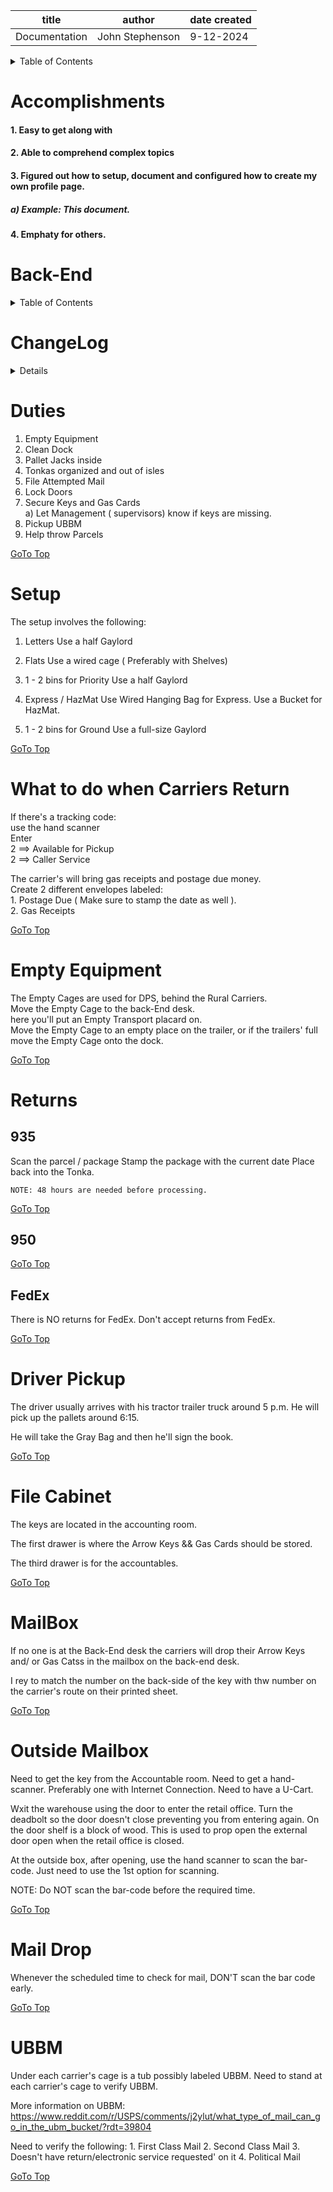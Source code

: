 | title | author | date created
| -------- | ------- | -------|
| Documentation | John Stephenson | 9-12-2024 |  

<details>  
<summary>Table of Contents</summary>  

1. [Accomplishments](#accomplishments) <br>
</details>  
<h1>Accomplishments</h1> 
    <h4>1. Easy to get along with</h4>  
    <h4>2. Able to comprehend complex topics</h4>  
    <h4>3. Figured out how to setup, document and configured how to create my own profile page.
        <h5>a) Example: This document.  
    <h4>4. Emphaty for others.
    
    





# Back-End  

<details>
<summary>Table of Contents</summary>  

1. [ChangeLog](#changelog) <br>
2. [Duties](#duties) <br>
3. [Setup](#setup) <br>
4. [Carriers](#carriers) <br>
4.a. [935](#935) <br>
4.b. [950](#950) <br>
4.c. [FedEx](#fedex) <br>
5. [Empty Equipment](#emptyequipment) <br>
6. [Returns](#returns) <br>
5. [Driver Pickup](#driverpickup) <br>
6. [File Cabinet](#filecabinet) <br>
7. [MailBox](#mailbox) <br>
8. [Outside Mailbox](#outsidemailbox) <br>
9. [Mail Drop](#maildrop) <br>
10. [UBBM](#ubbm)

</details>

# ChangeLog <a name="changelog"></a>
<details>

| Date | Owner | Reason for Change |
| --- | --- | --- |
| 02/10/2025 | STL John S | Initial Commit |
</details>

# Duties <a name="duties"></a>
  1. Empty Equipment
  2. Clean Dock
  3. Pallet Jacks inside
  4. Tonkas organized and out of isles
  5. File Attempted Mail
  6. Lock Doors
  7. Secure Keys and Gas Cards <br>
    a) Let Management ( supervisors) know if keys are missing.
  8. Pickup UBBM
  9. Help throw Parcels

  [GoTo Top](#back-end)

# Setup <a name="setup"></a>

The setup involves the following:
1) Letters
    Use a half Gaylord
2) Flats
    Use a wired cage ( Preferably with Shelves)
3) 1 - 2 bins for Priority
    Use a half Gaylord

1) Express / HazMat
    Use Wired Hanging Bag for Express.
    Use a Bucket for HazMat.
2) 1 - 2  bins for Ground
    Use a full-size Gaylord

  [GoTo Top](#back-end)

# What to do when Carriers Return <a name="carriers"></a>
If there's a tracking code: <br>
  use the hand scanner <br>
  Enter <br>
  2 ==> Available for Pickup <br>
  2 ==> Caller Service <br>

The carrier's will bring gas receipts and postage due money. <br>
  Create 2 different envelopes labeled: <br>
    1. Postage Due ( Make sure to stamp the date as well ). <br>
    2. Gas Receipts 

  [GoTo Top](#back-end)

# Empty Equipment <a name="emptyequipment"></a>
  The Empty Cages are used for DPS, behind the Rural Carriers.<br>
    Move the Empty Cage to the back-End desk.<br>  here you'll put an Empty Transport placard on.<br>
    Move the Empty Cage to an empty place on the trailer, or if the trailers' full move the Empty Cage onto the dock.

  [GoTo Top](#back-end)

# Returns <a name="returns"></a>
## 935 <a name="935"></a>
   Scan the parcel / package
    Stamp the package with the current date
    Place back into the Tonka.

    NOTE: 48 hours are needed before processing.

  [GoTo Top](#back-end)

##  950 <a name="950"></a>

  [GoTo Top](#back-end)

## FedEx <a name="fedex"></a>
  There is NO returns for FedEx.
  Don't accept returns from FedEx.

  [GoTo Top](#back-end)

# Driver Pickup <a name="driverpickup"></a>
  The driver usually arrives with his tractor trailer truck around 5 p.m.  He will pick up the pallets around 6:15.

  He will take the Gray Bag and then he'll sign the book.

  [GoTo Top](#back-end)

# File Cabinet <a name="filecabinet"></a>
The keys are located in the accounting room.

The first drawer is where the Arrow Keys && Gas Cards should be stored.

The third drawer is for the accountables.

  [GoTo Top](#back-end)

# MailBox <a name="mailbox"></a>
  If no one is at the Back-End desk the carriers will drop their Arrow Keys and/ or Gas Catss in the mailbox on the back-end desk.

  I rey to match the number on the back-side of the key with thw number on the carrier's route on their printed sheet.

  [GoTo Top](#back-end)

# Outside Mailbox <a name="outsidemailbox"></a>
  Need to get the key from the Accountable room.
  Need to get a hand-scanner.  Preferably one with Internet Connection.
  Need to have a U-Cart.

  Wxit the warehouse using the door to enter the retail office.
  Turn the deadbolt so the door doesn't close preventing you from entering again.
  On the door shelf is a block of wood.  This is used to prop open the external door open when the retail office is closed.

  At the outside box, after opening, use the hand scanner to scan the bar-code.
    Just need to use the 1st option for scanning.

NOTE: Do NOT scan the bar-code before the required time.

  [GoTo Top](#back-end)

# Mail Drop <a name="maildrop"></a>
  Whenever the scheduled time to check for mail, DON'T scan the bar code early.

  [GoTo Top](#back-end)

# UBBM <a name="ubbm"></a>
  Under each carrier's cage is a tub possibly labeled UBBM.
  Need to stand at each carrier's cage to verify UBBM.

More information on UBBM:
  https://www.reddit.com/r/USPS/comments/j2ylut/what_type_of_mail_can_go_in_the_ubm_bucket/?rdt=39804

  Need to verify the following:
    1. First Class Mail
    2. Second Class Mail
    3. Doesn't have return/electronic service requested' on it
    4. Political Mail

  [GoTo Top](#back-end)
